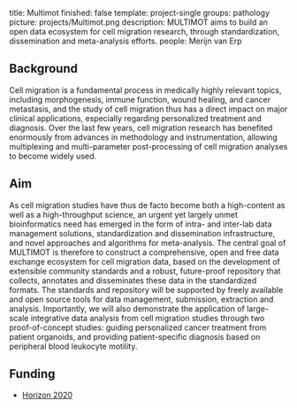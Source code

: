 title: Multimot
finished: false
template: project-single
groups: pathology
picture: projects/Multimot.png
description: MULTIMOT aims to build an open data ecosystem for cell migration research, through standardization, dissemination and meta-analysis efforts.
people: Merijn van Erp

## Background

Cell migration is a fundamental process in medically highly relevant topics, including morphogenesis, immune function, wound healing, and cancer metastasis, and the study of cell migration thus has a direct impact on major clinical applications, especially regarding personalized treatment and diagnosis. Over the last few years, cell migration research has benefited enormously from advances in methodology and instrumentation, allowing multiplexing and multi-parameter post-processing of cell migration analyses to become widely used.

## Aim

As cell migration studies have thus de facto become both a high-content as well as a high-throughput science, an urgent yet largely unmet bioinformatics need has emerged in the form of intra- and inter-lab data management solutions, standardization and dissemination infrastructure, and novel approaches and algorithms for meta-analysis.
The central goal of MULTIMOT is therefore to construct a comprehensive, open and free data exchange ecosystem for cell migration data, based on the development of extensible community standards and a robust, future-proof repository that collects, annotates and disseminates these data in the standardized formats. The standards and repository will be supported by freely available and open source tools for data management, submission, extraction and analysis. Importantly, we will also demonstrate the application of large-scale integrative data analysis from cell migration studies through two proof-of-concept studies: guiding personalized cancer treatment from patient organoids, and providing patient-specific diagnosis based on peripheral blood leukocyte motility.

## Funding

* [Horizon 2020](http://ec.europa.eu/programmes/horizon2020/)
